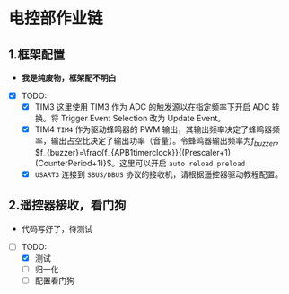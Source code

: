 # 电控部作业链

## 1.框架配置

- **我是纯废物，框架配不明白**
- [x] TODO:
  - [x] TIM3 这里使用 TIM3 作为 ADC 的触发源以在指定频率下开启 ADC 转换。将 Trigger Event Selection 改为 Update Event。
  - [x] TIM4 `TIM4` 作为驱动蜂鸣器的 PWM 输出，其输出频率决定了蜂鸣器频率，输出占空比决定了输出功率（音量）。令蜂鸣器输出频率为$f_{buzzer}$，$f_{buzzer}=\frac{f_{APB1timerclock}}{(Prescaler+1)(CounterPeriod+1)}$。这里可以开启 `auto reload preload`
  - [x] `USART3` 连接到 `SBUS/DBUS` 协议的接收机，请根据遥控器驱动教程配置。

## 2.遥控器接收，看门狗

- 代码写好了，待测试
- [ ] TODO:
  - [x] 测试
  - [ ] 归一化
  - [ ] 配置看门狗
